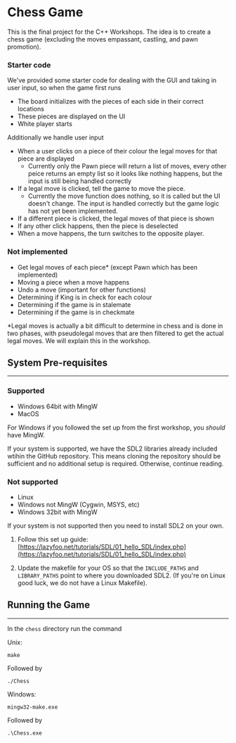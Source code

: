 # Chess Game
This is the final project for the C++ Workshops. The idea is to create a chess game (excluding the moves empassant, castling, and pawn promotion). 

### Starter code
We've provided some starter code for dealing with the GUI and taking in user input, so when the game first runs 
- The board initializes with the pieces of each side in their correct locations
- These pieces are displayed on the UI
- White player starts 

Additionally we handle user input
- When a user clicks on a piece of their colour the legal moves for that piece are displayed 
    - Currently only the Pawn piece will return a list of moves, every other peice returns an empty list so it looks like nothing happens, but the input is still being handled correctly
- If a legal move is clicked, tell the game to move the piece. 
    - Currently the move function does nothing, so it is called but the UI doesn't change. The input is handled correctly but the game logic has not yet been implemented. 
- If a different piece is clicked, the legal moves of that piece is shown 
- If any other click happens, then the piece is deselected
- When a move happens, the turn switches to the opposite player.

### Not implemented
- Get legal moves of each piece* (except Pawn which has been implemented)
- Moving a piece when a move happens 
- Undo a move (important for other functions)
- Determining if King is in check for each colour 
- Determining if the game is in stalemate 
- Determining if the game is in checkmate

*Legal moves is actually a bit difficult to determine in chess and is done in two phases, with pseudolegal moves that are then filtered to get the actual legal moves. We will explain this in the workshop.

## System Pre-requisites
***
### Supported
- Windows 64bit with MingW
- MacOS

For Windows if you followed the set up from the first workshop, you *should* have MingW.

If your system is supported, we have the SDL2 libraries already included wtihin the GitHub repository. This means cloning the repository should be sufficient and no additional setup is required. Otherwise, continue reading.

### Not supported
- Linux
- Windows not MingW (Cygwin, MSYS, etc)
- Windows 32bit with MingW

If your system is not supported then you need to install SDL2 on your own. 

1. Follow this set up guide: [https://lazyfoo.net/tutorials/SDL/01_hello_SDL/index.php](https://lazyfoo.net/tutorials/SDL/01_hello_SDL/index.php)

2. Update the makefile for your OS so that the `INCLUDE_PATHS` and `LIBRARY_PATHS` point to where you downloaded SDL2. (If you're on Linux good luck, we do not have a Linux Makefile).

## Running the Game
***
In the `chess` directory run the command 

Unix: 

```make```

Followed by 

```./Chess```

Windows: 

```mingw32-make.exe```

Followed by

```.\Chess.exe```

